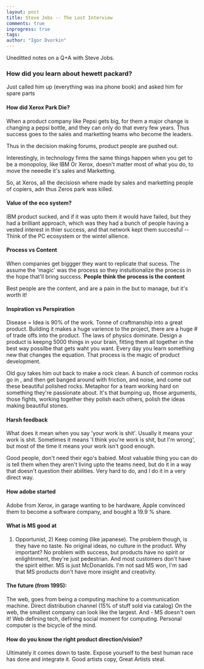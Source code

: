 ```yaml
---
layout: post
title: Steve Jobs -- The Lost Interview
comments: true
inprogress: true
tags:
author: "Igor Dvorkin"
---
```


Uneditted notes on a Q+A with Steve Jobs.

### How did you learn about hewett packard?

Just called him up (everything was ina phone book) and asked him for spare parts

#### How did Xerox Park Die?

When a product company like Pepsi gets big, for them a major change is changing a pepsi bottle, and they can only do that every few years. Thus success goes to the sales and marketting teams who become the leaders.

Thus in the decision making forums, product people are pushed out.

Interestingly, in technology firms the same things happen when you get to be a monopoloy, like IBM Or Xerox, doesn't matter most of what you do, to move the neeedle it's sales and Marketting.

So, at Xeros, all the decisiosn where made by sales and marketting people of copiers, adn thus Zeros park was killed.

#### Value of the eco system?

IBM product sucked, and if it was upto them it would have failed, but they had a brilliant approach, which was they had a bunch of people having a vested interest in thier success, and that network kept them succesful -- Think of the PC ecosystem or the wintel allience.

#### Process vs Content

When companies get biggger they want to replicate that sucess. The assume the 'magic' was the process so they instuitionalize the proecss in the hope that'll bring success. **People think the process is the content**

Best people are the content, and are a pain in the but to manage, but it's worth it!

#### Inspiration vs Perspiration

Disease = Idea is 90% of the work. Tonne of craftmanship into a great product. Building it makes a huge varience to the project, there are a huge # of trade offs into the product. The laws of physics dominate. Design a product is keepng 5000 things in your brain, fitting them all together in the best way possilbe that gets waht you want. Every day you learn something new that changes the equation. That process is the magic of product development.

Old guy takes him out back to make a rock clean. A bunch of common rocks go in , and then get banged around with friction, and noise, and come out these beautiful polished rocks. Metaphor for a team working hard on something they're passionate about. It's that bumping up, those arguments, those fights, working together they polish each others, polish the ideas making beautiful stones.

#### Harsh feedback

What does it mean when you say 'your work is shit'. Usually it means your work is shit. Sometimes it means 'I think you're work is shit, but I'm wrong', but most of the time it means your work isn't good enough.

Good people, don't need their ego's babied. Most valuable thing you can do is tell them when they aren't living upto the teams need, but do it in a way that doesn't question their abilities. Very hard to do, and I do it in a very direct way.

#### How adobe started

Adobe from Xerox, in garage wanting to be hardware, Apple convinced them to become a software company, and bought a 19.9 % share.

#### What is MS good at

1. Opportunist, 2) Keep coming (like japanese). The problem though, is they have no taste. No original ideas, no culture in the product. Why important? No problem with success, but products have no spirit or enlightnment, they're just pedestrian. And most customers don't have the spirit either. MS is just McDonanlds. I'm not sad MS won, I'm sad that MS products don't have more insight and creativity.

#### The future (from 1995):

The web, goes from being a computing machine to a communication machine.
Direct distribution channel (15% of stuff sold via catalog)
On the web, the smallest company can look like the largest.
And - MS doesn't own it!
Web defining tech, defining social moment for computing.
Personal computer is the bicycle of the mind.

#### How do you know the right product direction/vision?

Ultimately it comes down to taste. Expose yourself to the best human race has done and integrate it. Good artists copy, Great Artists steal.
